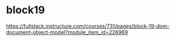 # block19
https://fullstack.instructure.com/courses/731/pages/block-19-dom-document-object-model?module_item_id=226969
